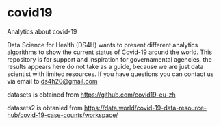 # covid19
Analytics about covid-19

Data Science for Health (DS4H) wants to present different analytics algorithms to show the current status of Covid-19 around the world.
This repository is for support and inspiration for governamental agencies, the results appears here do not take as a guide, because we are just data scientist with limited resources.
If you have questions you can contact us via email to ds4h20@gmail.com

datasets is obtained from https://github.com/covid19-eu-zh

datasets2 is obtanied from https://data.world/covid-19-data-resource-hub/covid-19-case-counts/workspace/

